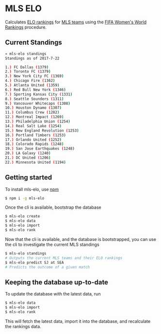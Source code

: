 # MLS ELO

Calculates [ELO rankings](https://en.wikipedia.org/wiki/Elo_rating_system) for [MLS teams](https://www.mlssoccer.com/) using the [FIFA Women's World Rankings](https://en.wikipedia.org/wiki/FIFA_Women%27s_World_Rankings) procedure.

## Current Standings

```sh
» mls-elo standings
Standings as of 2017-7-22

1.) FC Dallas (1379)
2.) Toronto FC (1379)
3.) New York City FC (1369)
4.) Chicago Fire (1362)
5.) Atlanta United (1359)
6.) Red Bull New York (1346)
7.) Sporting Kansas City (1331)
8.) Seattle Sounders (1311)
9.) Vancouver Whitecaps (1308)
10.) Houston Dynamo (1307)
11.) Columbus Crew (1282)
12.) Montreal Impact (1269)
13.) Philadelphia Union (1254)
14.) Real Salt Lake (1254)
15.) New England Revolution (1253)
16.) Portland Timbers (1253)
17.) Orlando United (1252)
18.) Colorado Rapids (1248)
19.) San Jose Earthquakes (1248)
20.) LA Galaxy (1240)
21.) DC United (1206)
22.) Minnesota United (1194)
```

## Getting started

To install mls-elo, use [npm](https://npmjs.com)

```sh
$ npm i -g mls-elo
```

Once the cli is available, bootstrap the database

```sh
$ mls-elo create
$ mls-elo data
$ mls-elo import
$ mls-elo rank
```

Now that the cli is available, and the database is bootstrapped, you can use the cli to investigate the current MLS standings

```sh
$ mls-elo standings
# Outputs the current MLS teams and their ELO rankings
$ mls-elo predict SJ at SEA
# Predicts the outcome of a given match
```

## Keeping the database up-to-date

To update the database with the latest data, run

```sh
$ mls-elo data
$ mls-elo import
$ mls-elo rank
```

This will fetch the latest data, import it into the database, and recalculate the rankings data.

